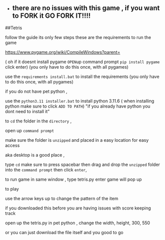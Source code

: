 - ## there are no issues with this game , if you want to FORK it GO FORK IT!!!!

##Tetris

follow the guide its only few steps these are the requirements to run the game

https://www.pygame.org/wiki/CompileWindows?parent=

( oh if it doesnt install pygame `OPEN`up command prompt 
   `pip install pygame` click enter)
     (you only have to do this once, with all pygames)

use the `requirements install.bat`  to install the requirements
   (you only have to do this once, with all pygames)

if you do not have pet python ,

use the `python3.11 installer.bat`  to install python 3.11.6
 ( when installing python make sure to click `ADD TO PATH`)
 "if you already have python you dont need to install it"
 
to `cd` the folder in the `directory` , 

open up `command prompt` 

make sure the folder is `unzipped` and placed in a easy location for easy access

aka desktop is a good place , 

type `cd` make sure to press spacebar then drag and drop the `unzipped` folder into the `command prompt` then click `enter`,  


to run game in same window , type tetris.py enter game will pop up 

to play 

use the arrow keys
up to change the pattern of the item


if you downloaded this before you are having issues with score keeping track 

open up the tetris.py in pet python , change the width, height,    300, 550

or you can just download the file itself and you good to go 

